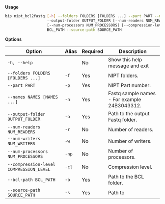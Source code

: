 __Usage__

```bash
bip nipt_bcl2fastq [-h] --folders FOLDERS [FOLDERS ...] --part PART --names NAMES [NAMES ...]
                   --output-folder OUTPUT_FOLDER [--num-readers NUM_READERS] [--num-writers NUM_WRITERS]
                   [--num-processors NUM_PROCESSORS] [--compression-level COMPRESSION_LEVEL] --bcl-path
                   BCL_PATH --source-path SOURCE_PATH
```

__Options__

| Option                                        | Alias  | Required | Description                                    |
|-----------------------------------------------|--------|----------|------------------------------------------------|
| `-h, --help`                                  |        | No       | Show this help message and exit               |
| `--folders FOLDERS [FOLDERS ...]`             | `-f`   | Yes      | NIPT folders.                                  |
| `--part PART`                                 | `-p`   | Yes      | NIPT Part number.                              |
| `--names NAMES [NAMES ...]`                   | `-n`   | Yes      | Fastq sample names - For example 24B3043312.  |
| `--output-folder OUTPUT_FOLDER`               | `-o`   | Yes      | Path to the output Fastq folder.              |
| `--num-readers NUM_READERS`                   | `-r`   | No       | Number of readers.                             |
| `--num-writers NUM_WRITERS`                   | `-w`   | No       | Number of writers.                             |
| `--num-processors NUM_PROCESSORS`             | `-np`  | No       | Number of processors.                          |
| `--compression-level COMPRESSION_LEVEL`       | `-cl`  | No       | Compression level.                             |
| `--bcl-path BCL_PATH`                         | `-b`   | Yes      | Path to the BCL folder.                        |
| `--source-path SOURCE_PATH`                   | `-s`   | Yes      | Path to